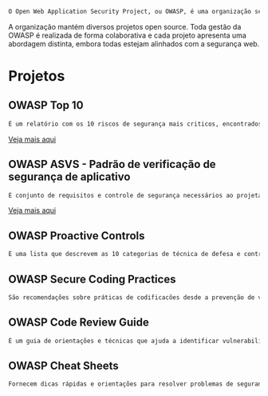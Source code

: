 ```bash
O Open Web Application Security Project, ou OWASP, é uma organização sem fins lucrativos com foco em melhorar a segurança de software. 
```

A organização mantém diversos projetos open source. Toda gestão da OWASP é realizada de forma colaborativa e cada projeto apresenta uma abordagem distinta, embora todas estejam alinhados com a segurança web. 

# Projetos

## OWASP Top 10

```bash
É um relatório com os 10 riscos de segurança mais criticos, encontrados em aplicações web.
```

[Veja mais aqui](./projetos/owasp-top10.md)

## OWASP ASVS - Padrão de verificação de segurança de aplicativo

```bash
É conjunto de requisitos e controle de segurança necessários ao projetar, desenvolver e testar aplicações web. É um guia para verificar a segurança das aplicações web em diferentes níveis de maturidade, do baixo ao avançado.
```

[Veja mais aqui](./projetos/owasp-asvs.md)


## OWASP Proactive Controls

```bash
É uma lista que descrevem as 10 categorias de técnica de defesa e controle. É uma lista de conhecimento prático sobre como desenvolver software seguro. 
```

## OWASP Secure Coding Practices 

```bash
São recomendações sobre práticas de codificacões desde a prevenção de vulnerabilidade comuns até implementação correta de controle de seguranção.
```

## OWASP Code Review Guide

```bash
É um guia de orientações e técnicas que ajuda a identificar vulnerabilidades e erros de segurança em seu código
```

## OWASP Cheat Sheets

```bash
Fornecem dicas rápidas e orientações para resolver problemas de segurança específicos de diferentes tecnologias e linguagens de programação.
```